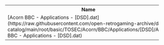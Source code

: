 <table>
<tr><th>Name</th><th>Size</th></tr>
<tr><td>
[Acorn BBC - Applications - [DSD].dat](https://raw.githubusercontent.com/open-retrogaming-archive/dat-catalog/main/root/basic/TOSEC/Acorn/BBC/Applications/[DSD]/Acorn BBC - Applications - [DSD].dat)
</td><td>7859</td></tr>
</table>
